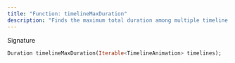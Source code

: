 ```yaml
---
title: "Function: timelineMaxDuration"
description: "Finds the maximum total duration among multiple timeline animations."
---
```


Signature
```dart
Duration timelineMaxDuration(Iterable<TimelineAnimation> timelines);
```
